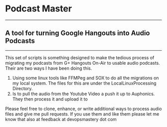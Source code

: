 # Podcast Master
---
## A tool for turning Google Hangouts into Audio Podcasts
---
This set of scripts is something designed to make the tedious process
of migrating my podcasts from G+ Hangouts On-Air to usable audio
podcasts.  Their are two ways I have been doing this.
1. Using some linux tools like FFMPeg and SOX to do all the migrations
    on my local system.  The files for this are under the LocalLinuxProcessing
    Directory.
2. Is to pull the audio from the Youtube Video a push it up to
    Auphonics.  They then process it and upload it to


Please feel free to clone, enhance, or write additional ways to process
audio files and give me pull requests.  If you use them and like them please
let me know that also at feedback at devopsmastery dot com